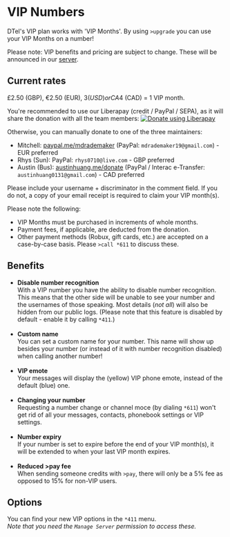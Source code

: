 # VIP Numbers

DTel's VIP plan works with 'VIP Months'. By using `>upgrade` you can use your VIP Months on a number!

Please note: VIP benefits and pricing are subject to change. These will be announced in our [server][guildInvite].

## Current rates
£2.50 (GBP), €2.50 (EUR), $3 (USD) or CA$4 (CAD) = 1 VIP month.

You're recommended to use our Liberapay (credit / PayPal / SEPA), as it will share the donation with all the team members: <script src="https://liberapay.com/DTel/widgets/button.js"></script>
<noscript><a href="https://liberapay.com/DTel/donate"><img alt="Donate using Liberapay" src="https://liberapay.com/assets/widgets/donate.svg"></a></noscript>

Otherwise, you can manually donate to one of the three maintainers:

* Mitchell: [paypal.me/mdrademaker](https://www.paypal.me/mdrademaker) (PayPal: `mdrademaker19@gmail.com`) - EUR preferred
* Rhys (Sun): PayPal: `rhys0710@live.com` - GBP preferred
* Austin (Bus): [austinhuang.me/donate](https://austinhuang.me/donate) (PayPal / Interac e-Transfer: `austinhuang0131@gmail.com`) - CAD preferred

Please include your username + discriminator in the comment field. If you do not, a copy of your email receipt is required to claim your VIP month(s).

Please note the following:

* VIP Months must be purchased in increments of whole months.
* Payment fees, if applicable, are deducted from the donation.
* Other payment methods (Robux, gift cards, etc.) are accepted on a case-by-case basis. Please `>call *611` to discuss these.

## Benefits

*	**Disable number recognition**<br/>
	With a VIP number you have the ability to disable number recognition.
	This means that the other side will be unable to see your number and the usernames of those speaking.
	Most details (*not all*) will also be hidden from our public logs.
	(Please note that this feature is disabled by default - enable it by calling `*411`.)<br/><br/>
*	**Custom name**<br/>
	You can set a custom name for your number.
	This name will show up besides your number (or instead of it with number recognition disabled) when calling another number!<br/><br/>
*	**VIP emote**<br/>
	Your messages will display the (yellow) VIP phone emote, instead of the default (blue) one.<br/><br/>
*	**Changing your number**<br/>
	Requesting a number change or channel moce (by dialing `*611`) won't get rid of all your messages, contacts, phonebook settings or VIP settings.<br/><br/>
*	**Number expiry**<br/>
	If your number is set to expire before the end of your VIP month(s), it will be extended to when your last VIP month expires.<br/><br/>
*	**Reduced >pay fee**<br/>
	When sending someone credits with `>pay`, there will only be a 5% fee as opposed to 15% for non-VIP users.


## Options
You can find your new VIP options in the `*411` menu.<br/>
_Note that you need the `Manage Server` permission to access these._

[guildInvite]: https://discord.gg/qRVxY55

<script data-goatcounter="https://dtel.goatcounter.com/count"
        async src="//gc.zgo.at/count.js"></script>
